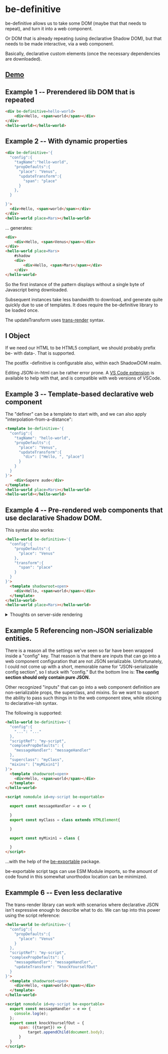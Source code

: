 # be-definitive

be-definitive allows us to take some DOM (maybe that that needs to repeat), and turn it into a web component.

Or DOM that is already repeating (using declarative Shadow DOM), but that needs to be made interactive, via a web component.

Basically, declarative custom elements (once the necessary dependencies are downloaded).

## [Demo](https://codepen.io/bahrus/pen/VwzPwmv)

## Example 1 -- Prerendered lib DOM that is repeated

```html
<div be-definitive=hello-world>
    <div>Hello, <span>world</span></div>
</div>
<hello-world></hello-world>
```

## Example 2 -- With dynamic properties

```html
<div be-definitive='{
  "config":{
    "tagName":"hello-world",
    "propDefaults":{
      "place": "Venus",
      "updateTransform":{
        "span": "place"
      }
    },
  }

}'>
  <div>Hello, <span>world</span></div>
</div>
<hello-world place=Mars></hello-world>
```

... generates:

```html
<div>
    <div>Hello, <span>Venus</span></div>
</div>
<hello-world place=Mars>
    #shadow
    <div>
        <div>Hello, <span>Mars</span></div>
    </div>
</hello-world>
```

So the first instance of the pattern displays without a single byte of Javascript being downloaded.  

Subsequent instances take less bandwidth to download, and generate quite quickly due to use of templates.  It does require the be-definitive library to be loaded once.

The updateTransform uses [trans-render](https://github.com/bahrus/trans-render) syntax.

## I Object

If we need our HTML to be HTML5 compliant, we should probably prefix be- with data-.  That is supported.

The postfix -definitive is configurable also, within each ShadowDOM realm.

Editing JSON-in-html can be rather error prone.  A [VS Code extension](https://marketplace.visualstudio.com/items?itemName=andersonbruceb.json-in-html) is available to help with that, and is compatible with web versions of VSCode.

## Example 3 -- Template-based declarative web component

The "definer" can be a template to start with, and we can also apply "interpolation-from-a-distance":

```html
<template be-definitive='{
  "config":{
    "tagName": "hello-world",
    "propDefaults":{
      "place": "Venus",
      "updateTransform":{
        "div": ["Hello, ", "place"]
      }
    }
  }
}'>
    <div>Sapere aude</div>
</template>
<hello-world place=Mars></hello-world>
<hello-world></hello-world>
```

## Example 4 -- Pre-rendered web components that use declarative Shadow DOM.

This syntax also works:

```html
<hello-world be-definitive='{
  "config":{
    "propDefaults":{
      "place": "Venus"
    },
    "transform":{
      "span": "place"
    }
  }
}'>
  <template shadowroot=open>
    <div>Hello, <span>world</span></div>
  </template>
</hello-world>
<hello-world place=Mars></hello-world>
```

<details>
  <summary>Thoughts on server-side rendering</summary>

So a natural thought is we should have a file, "hello-world.html" that can be used in various scenarios:

1.  Embeddable in a larger HTML stream during server-side rendering.  Need to populate span with place parameter.
2.  Standalone web request with query string parameters for the values of the props

I am going to focus on doing this within a Cloudflare Worker environment, as it is a mature cloud based solution that seems "on the conservative" side, providing functionality without sacrificing performance.  I like how, for the most part, it adheres to the syntax of service workers that are available in the browser, so that the api feels like it is "here to stay".

The most apparent first step is that we need a function, call it renderFile, that can take said file and process it and write it to some output stream.

Taking a cue from how Cloudflare's [streaming support works](https://github.com/PierBover/cloudflare-workers-streams-example/blob/master/renderPage.js) (haven't tried it yet, this all theoretical), one of our parameters is a encodeAndWrite function.

```TypeScript
renderFile(filePath: string, props: any, encodeAndWrite: (html: string) => void): void
```

This would work fine if we are okay having the span hidden or displaying something generic during SSR, and wait for JS to be loaded to actually see live data.

But let's think through what it would take to get live data into that span.

In some future happy place, [Cloudflare Workers](https://community.cloudflare.com/t/domparser-in-worker/169917) will have support for working with fully parsed HTML, against which queries can be performed, like in a browser.  Ideally because Service Workers would also have such support.  But that seems quite far off.  

This poses problems for a syntax like what we have above, that isn't very "JS friendly."

Cloudflare does support something called HTML Rewriting, which in theory could work with template syntax like we've seen above, but that is a significant amount of work needed and their HTML Rewriting approach is far from an industry standard.  If such a thing could work inside service workers of a browser, it would be a more tempting api to invest in.  Another negative is it also lacks the ability to perform .matches queries on the elements, making the mapping to trans-render syntax rather difficult.

So we need a "server-side compile step".  Similar to how asp.net of yore would take html markup and compile it first to a slew of ugly c# write statements, which would then be fully compiled to an optimized binary.

A natural place to perform this compile step would be with Puppeteer -- the compiler could be tested in a browser, with all its development debugging tools, then run automatically via a background node process / github action.


</details>

## Example 5 Referencing non-JSON serializable entities.

There is a reason all the settings we've seen so far have been wrapped inside a "config" key.  That reason is that there are inputs that can go into a web component configuration that are not JSON serializable.  Unfortunately, I could not come up with a short, memorable name for "JSON-serializable config section", so I stuck with "config." But the bottom line is:  **The config section should only contain pure JSON.**

Other recognized "inputs" that can go into a web component definition are non-serializable props, the superclass, and mixins.  So we want to support the ability to pass such things in to the web component stew, while sticking to declarative-ish syntax.

The following is supported:

```html
<hello-world be-definitive='{
  "config":{
    "...": "..."
  },
  "scriptRef": "my-script",
  "complexPropDefaults": {
    "messageHandler": "messageHandler"
  },
  "superclass": "myClass",
  "mixins": ["myMixin1"]
}'>
  <template shadowroot=open>
    <div>Hello, <span>world</span></div>
  </template>
</hello-world>

<script nomodule id=my-script be-exportable>

  export const messageHandler = e => {

  }
  export const myClass = class extends HTMLElement{

  }

  export const myMixin1 = class {

  }
</script>
```

...with the help of the [be-exportable](https://github.com/bahrus/be-exportable) package.

be-exportable script tags can use ESM Module imports, so the amount of code found in this somewhat unorthodox location can be minimized.

## Exammple 6 -- Even less declarative

The trans-render library can work with scenarios where declarative JSON isn't expressive enough to describe what to do. We can tap into this power using the script reference:

```html
<hello-world be-definitive='{
  "config":{
    "propDefaults":{
      "place": "Venus"
    }
  },
  "scriptRef": "my-script",
  "complexPropDefaults": {
    "messageHandler": "messageHandler",
    "updateTransform": "knockYourselfOut"
  }
}'>
  <template shadowroot=open>
    <div>Hello, <span>world</span></div>
  </template>
</hello-world>

<script nomodule id=my-script be-exportable>
  export const messageHandler = e => {
    console.log(e);
  };
  export const knockYourselfOut = {
      span: ({target}) => {
          target.appendChild(document.body);
      }
  }
</script>
```




